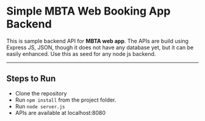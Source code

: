 Simple MBTA Web Booking App Backend
=================================

This is sample backend API for **MBTA web app**. The APIs are build using Express JS, JSON, though it does not have any database yet, but it can be easily enhanced. Use this as seed for any node js backend.

----------

Steps to Run
----------------------
- Clone the repository
- Run `npm install` from the project folder.
- Run `node server.js` 
- APIs are available at localhost:8080
